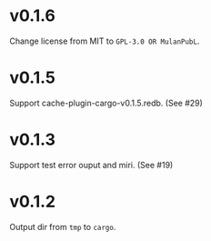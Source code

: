 # v0.1.6

Change license from MIT to `GPL-3.0 OR MulanPubL`.

# v0.1.5

Support cache-plugin-cargo-v0.1.5.redb. (See #29)

# v0.1.3

Support test error ouput and miri. (See #19)

# v0.1.2

Output dir from `tmp` to `cargo`.
